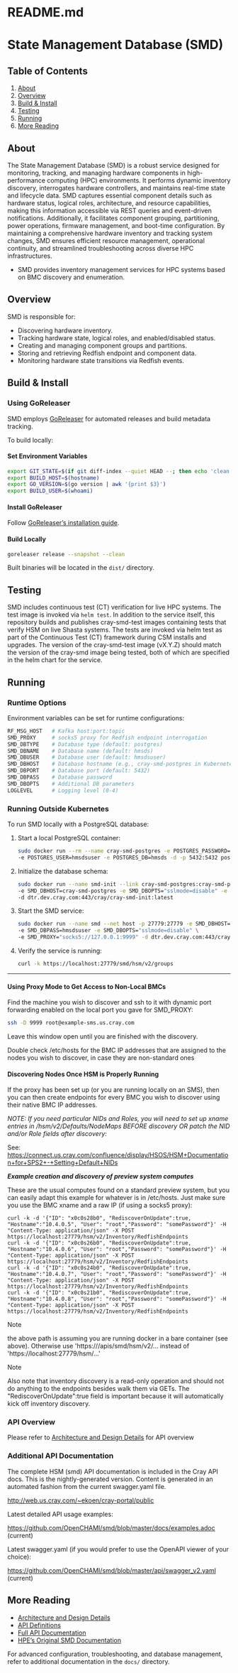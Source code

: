 # README.md

# State Management Database (SMD)

## Table of Contents
1. [About](#about)
2. [Overview](#overview)
3. [Build & Install](#build--install)
4. [Testing](#testing)
5. [Running](#running)
6. [More Reading](#more-reading)

## About

The State Management Database (SMD) is a robust service designed for monitoring, tracking, and managing hardware components in high-performance computing (HPC) environments. It performs dynamic inventory discovery, interrogates hardware controllers, and maintains real-time state and lifecycle data. SMD captures essential component details such as hardware status, logical roles, architecture, and resource capabilities, making this information accessible via REST queries and event-driven notifications. Additionally, it facilitates component grouping, partitioning, power operations, firmware management, and boot-time configuration. By maintaining a comprehensive hardware inventory and tracking system changes, SMD ensures efficient resource management, operational continuity, and streamlined troubleshooting across diverse HPC infrastructures.

- SMD provides inventory management services for HPC systems based on BMC discovery and enumeration.

## Overview
SMD is responsible for:
- Discovering hardware inventory.
- Tracking hardware state, logical roles, and enabled/disabled status.
- Creating and managing component groups and partitions.
- Storing and retrieving Redfish endpoint and component data.
- Monitoring hardware state transitions via Redfish events.


## Build & Install

### Using GoReleaser
SMD employs [GoReleaser](https://goreleaser.com/) for automated releases and build metadata tracking. 

To build locally:
#### Set Environment Variables
```bash
export GIT_STATE=$(if git diff-index --quiet HEAD --; then echo 'clean'; else echo 'dirty'; fi)
export BUILD_HOST=$(hostname)
export GO_VERSION=$(go version | awk '{print $3}')
export BUILD_USER=$(whoami)
```

#### Install GoReleaser
Follow [GoReleaser’s installation guide](https://goreleaser.com/install/).

#### Build Locally
```bash
goreleaser release --snapshot --clean
```
Built binaries will be located in the `dist/` directory.

## Testing
SMD includes continuous test (CT) verification for live HPC systems. The test image is invoked via `helm test`.
In addition to the service itself, this repository builds and publishes cray-smd-test images containing tests that verify HSM on live Shasta systems. The tests are invoked via helm test as part of the Continuous Test (CT) framework during CSM installs and upgrades. The version of the cray-smd-test image (vX.Y.Z) should match the version of the cray-smd image being tested, both of which are specified in the helm chart for the service.


## Running

### Runtime Options
Environment variables can be set for runtime configurations:
```bash
RF_MSG_HOST   # Kafka host:port:topic
SMD_PROXY     # socks5 proxy for Redfish endpoint interrogation
SMD_DBTYPE    # Database type (default: postgres)
SMD_DBNAME    # Database name (default: hmsds)
SMD_DBUSER    # Database user (default: hmsdsuser)
SMD_DBHOST    # Database hostname (e.g., cray-smd-postgres in Kubernetes)
SMD_DBPORT    # Database port (default: 5432)
SMD_DBPASS    # Database password
SMD_DBOPTS    # Additional DB parameters
LOGLEVEL      # Logging level (0-4)
```

### Running Outside Kubernetes
To run SMD locally with a PostgreSQL database:

1. Start a local PostgreSQL container:
   ```bash
   sudo docker run --rm --name cray-smd-postgres -e POSTGRES_PASSWORD=hmsdsuser \
   -e POSTGRES_USER=hmsdsuser -e POSTGRES_DB=hmsds -d -p 5432:5432 postgres:10.8
   ```
2. Initialize the database schema:
   ```bash
   sudo docker run --name smd-init --link cray-smd-postgres:cray-smd-postgres \
   -e SMD_DBHOST=cray-smd-postgres -e SMD_DBOPTS="sslmode=disable" -e SMD_DBPASS=hmsdsuser \
   -d dtr.dev.cray.com:443/cray/cray-smd-init:latest
   ```
3. Start the SMD service:
   ```bash
   sudo docker run --name smd --net host -p 27779:27779 -e SMD_DBHOST=127.0.0.1 \
   -e SMD_DBPASS=hmsdsuser -e SMD_DBOPTS="sslmode=disable" \
   -e SMD_PROXY="socks5://127.0.0.1:9999" -d dtr.dev.cray.com:443/cray/cray-smd:latest
   ```
4. Verify the service is running:
   ```bash
   curl -k https://localhost:27779/smd/hsm/v2/groups
   ```
---
#### Using Proxy Mode to Get Access to Non-Local BMCs

Find the machine you wish to discover and ssh to it with dynamic port
forwarding enabled on the local port you gave for SMD_PROXY:

```bash
ssh -D 9999 root@example-sms.us.cray.com
```

Leave this window open until you are finished with the discovery.

Double check /etc/hosts for the BMC IP addresses that are assigned to the nodes
you wish to discover, in case they are non-standard ones

#### Discovering Nodes Once HSM is Properly Running

If the proxy has been set up (or you are running locally on an SMS), then
you can then create endpoints for every BMC you wish to discover using their
native BMC IP addresses.

_NOTE: If you need particular NIDs and Roles, you will need to set up xname_
_entries in /hsm/v2/Defaults/NodeMaps BEFORE discovery OR patch the NID and/or_
_Role fields after discovery:_

See: https://connect.us.cray.com/confluence/display/HSOS/HSM+Documentation+for+SPS2+-+Setting+Default+NIDs

***Example creation and discovery of preview system computes***

These are the usual computes found on a standard preview system, but you can easily adapt this example for whatever is in /etc/hosts.  Just make sure you use the BMC xname and a raw IP (if using a socks5 proxy):

```text
curl -k -d '{"ID": "x0c0s28b0", "RediscoverOnUpdate":true, "Hostname":"10.4.0.5", "User": "root","Password": "somePassword"}' -H "Content-Type: application/json" -X POST https://localhost:27779/hsm/v2/Inventory/RedfishEndpoints
curl -k -d '{"ID": "x0c0s26b0", "RediscoverOnUpdate":true, "Hostname":"10.4.0.6", "User": "root","Password": "somePassword"}' -H "Content-Type: application/json" -X POST https://localhost:27779/hsm/v2/Inventory/RedfishEndpoints
curl -k -d '{"ID": "x0c0s24b0", "RediscoverOnUpdate":true, "Hostname":"10.4.0.7", "User": "root","Password": "somePassword"}' -H "Content-Type: application/json" -X POST https://localhost:27779/hsm/v2/Inventory/RedfishEndpoints
curl -k -d '{"ID": "x0c0s21b0", "RediscoverOnUpdate":true, "Hostname":"10.4.0.8", "User": "root","Password": "somePassword"}' -H "Content-Type: application/json" -X POST https://localhost:27779/hsm/v2/Inventory/RedfishEndpoints
```
> [!NOTE]
> the above path is assuming you are running docker in a bare container (see above).  Otherwise use 'https://<standard-api-gateway-host>/apis/smd/hsm/v2/... instead of 'https://localhost:27779/hsm/...'

> [!NOTE]
> Also note that inventory discovery is a read-only operation and should not do anything to the endpoints besides walk them via GETs.   The "RediscoverOnUpdate":true field is important because it will automatically kick off inventory discovery.


### API Overview
Please refer to [Architecture and Design Details](SMD-DESIGN.md) for API overview 

### Additional API Documentation

The complete HSM (smd) API documentation is included in the Cray API docs.
This is the nightly-generated version.  Content is generated in an automated
fashion from the current swagger.yaml file.

http://web.us.cray.com/~ekoen/cray-portal/public

Latest detailed API usage examples:

https://github.com/OpenCHAMI/smd/blob/master/docs/examples.adoc  (current)

Latest swagger.yaml (if you would prefer to use the OpenAPI viewer of your choice):

https://github.com/OpenCHAMI/smd/blob/master/api/swagger_v2.yaml (current)

## More Reading
- [Architecture and Design Details](SMD-DESIGN.md)
- [API Definitions](api/swagger_v2.yaml)
- [Full API Documentation](https://github.com/OpenCHAMI/smd/blob/master/api/swagger_v2.yaml)
- [HPE’s Original SMD Documentation](https://github.com/Cray-HPE/hms-smd)

For advanced configuration, troubleshooting, and database management, refer to additional documentation in the `docs/` directory.


